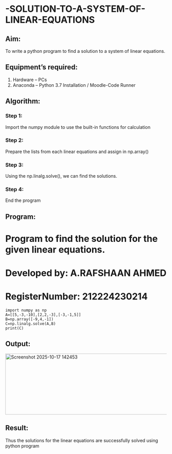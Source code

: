 # -SOLUTION-TO-A-SYSTEM-OF-LINEAR-EQUATIONS
## Aim:
To write a python program to find a solution to a system of linear equations.
## Equipment’s required:
1. 	Hardware – PCs
2. 	Anaconda – Python 3.7 Installation / Moodle-Code Runner
## Algorithm:
### Step 1: 
Import the numpy module to use the built-in functions for calculation
### Step 2: 
Prepare the lists from each linear equations and assign in np.array()
### Step 3: 
Using the np.linalg.solve(), we can find the solutions.
### Step 4: 
End the program
## Program:

# Program to find the solution for the given linear equations.
# Developed by: A.RAFSHAAN AHMED
# RegisterNumber: 212224230214
```
import numpy as np
A=[[5,-3,-10],[2,2,-3],[-3,-1,5]]
B=np.array([-9,4,-1])
C=np.linalg.solve(A,B)
print(C)
```

## Output:
<img width="1094" height="190" alt="Screenshot 2025-10-17 142453" src="https://github.com/user-attachments/assets/e683393c-1cff-4922-8be1-0b73e43f452b" />


## Result: 
Thus the solutions for the linear equations are successfully solved using python program

